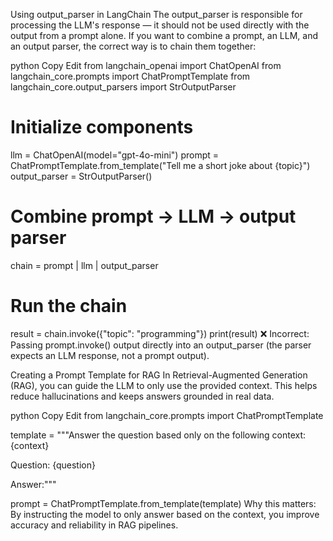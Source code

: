 Using output_parser in LangChain
The output_parser is responsible for processing the LLM's response — it should not be used directly with the output from a prompt alone.
If you want to combine a prompt, an LLM, and an output parser, the correct way is to chain them together:

python
Copy
Edit
from langchain_openai import ChatOpenAI
from langchain_core.prompts import ChatPromptTemplate
from langchain_core.output_parsers import StrOutputParser

# Initialize components
llm = ChatOpenAI(model="gpt-4o-mini")
prompt = ChatPromptTemplate.from_template("Tell me a short joke about {topic}")
output_parser = StrOutputParser()

# Combine prompt → LLM → output parser
chain = prompt | llm | output_parser

# Run the chain
result = chain.invoke({"topic": "programming"})
print(result)
❌ Incorrect: Passing prompt.invoke() output directly into an output_parser (the parser expects an LLM response, not a prompt output).

Creating a Prompt Template for RAG
In Retrieval-Augmented Generation (RAG), you can guide the LLM to only use the provided context.
This helps reduce hallucinations and keeps answers grounded in real data.

python
Copy
Edit
from langchain_core.prompts import ChatPromptTemplate

template = """Answer the question based only on the following context:
{context}

Question: {question}

Answer:"""

prompt = ChatPromptTemplate.from_template(template)
Why this matters: By instructing the model to only answer based on the context, you improve accuracy and reliability in RAG pipelines.